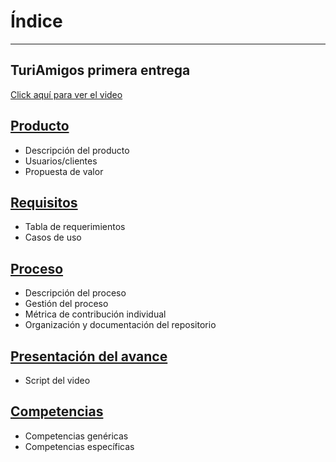 # Índice 
---
TuriAmigos primera entrega
---
[Click aquí para ver el video](https://youtu.be/RSMgmgystf8)
## [Producto](https://github.com/danivillarino/Equipo2_FIS/tree/Primera-entrega/Producto)
- Descripción del producto
- Usuarios/clientes
- Propuesta de valor

## [Requisitos](https://github.com/danivillarino/Equipo2_FIS/tree/Primera-entrega/Requisitos)
- Tabla de requerimientos
- Casos de uso

## [Proceso](https://github.com/danivillarino/Equipo2_FIS/tree/Primera-entrega/Proceso)
- Descripción del proceso
- Gestión del proceso
- Métrica de contribución individual
- Organización y documentación del repositorio

## [Presentación del avance](https://github.com/danivillarino/Equipo2_FIS/tree/Primera-entrega/Presentaci%C3%B3n%20del%20avance)
- Script del video

## [Competencias](https://github.com/danivillarino/Equipo2_FIS/tree/Primera-entrega/Competencias)
- Competencias genéricas
- Competencias específicas
